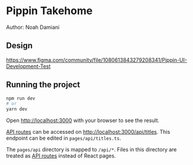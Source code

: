 # Pippin Takehome

Author: Noah Damiani

## Design

https://www.figma.com/community/file/1080613843279208341/Pippin-UI-Development-Test

## Running the project

```bash
npm run dev
# or
yarn dev
```

Open [http://localhost:3000](http://localhost:3000) with your browser to see the result.

[API routes](https://nextjs.org/docs/api-routes/introduction) can be accessed on [http://localhost:3000/api/titles](http://localhost:3000/api/titles). This endpoint can be edited in `pages/api/titles.ts`.

The `pages/api` directory is mapped to `/api/*`. Files in this directory are treated as [API routes](https://nextjs.org/docs/api-routes/introduction) instead of React pages.
